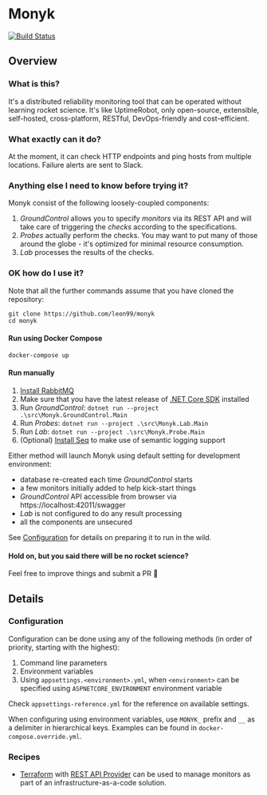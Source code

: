 # Monyk

[![Build Status](https://dev.azure.com/monyk/Monyk/_apis/build/status/Leon99.Monyk?branchName=master)](https://dev.azure.com/monyk/Monyk/_build/latest?definitionId=1&branchName=master)

## Overview

### What is this?

It's a distributed reliability monitoring tool that can be operated without learning rocket science.
It's like UptimeRobot, only open-source, extensible, self-hosted, cross-platform, RESTful, DevOps-friendly and cost-efficient.

### What exactly can it do?

At the moment, it can check HTTP endpoints and ping hosts from multiple locations.
Failure alerts are sent to Slack.

### Anything else I need to know before trying it?

Monyk consist of the following loosely-coupled components:

1. *GroundControl* allows you to specify *monitors* via its REST API and will take care of triggering the *checks* according to the specifications.
2. *Probes* actually perform the checks. You may want to put many of those around the globe - it's optimized for minimal resource consumption.
3. *Lab* processes the results of the checks.

### OK how do I use it?

Note that all the further commands assume that you have cloned the repository:

```Shell
git clone https://github.com/leon99/monyk
cd monyk
```

#### Run using Docker Compose

`docker-compose up`

#### Run manually

1. [Install RabbitMQ](https://www.rabbitmq.com/download.html)
2. Make sure that you have the latest release of [.NET Core SDK](https://dotnet.microsoft.com/download) installed
3. Run *GroundControl*: `dotnet run --project .\src\Monyk.GroundControl.Main`
4. Run *Probes*: `dotnet run --project .\src\Monyk.Lab.Main`
5. Run *Lab*: `dotnet run --project .\src\Monyk.Probe.Main`
6. (Optional) [Install Seq](https://docs.getseq.net/docs/getting-started-with-docker) to make use of semantic logging support

Either method will launch Monyk using default setting for development environment:

- database re-created each time *GroundControl* starts
- a few monitors initially added to help kick-start things
- *GroundControl* API accessible from browser via https://localhost:42011/swagger
- *Lab* is not configured to do any result processing
- all the components are unsecured

See [Configuration](#configuration) for details on preparing it to run in the wild.

#### Hold on, but you said there will be no rocket science?

Feel free to improve things and submit a PR 🖖

## Details

### Configuration

Configuration can be done using any of the following methods (in order of priority, starting with the highest):

1. Command line parameters
2. Environment variables
3. Using `appsettings.<environment>.yml`, when `<environment>` can be specified using `ASPNETCORE_ENVIRONMENT` environment variable

Check `appsettings-reference.yml` for the reference on available settings.

When configuring using environment variables, use `MONYK_` prefix and `__` as a delimiter in hierarchical keys. Examples can be found in `docker-compose.override.yml`.

### Recipes

- [Terraform](https://www.terraform.io) with [REST API Provider](https://github.com/Mastercard/terraform-provider-restapi) can be used to manage monitors as part of an infrastructure-as-a-code solution.